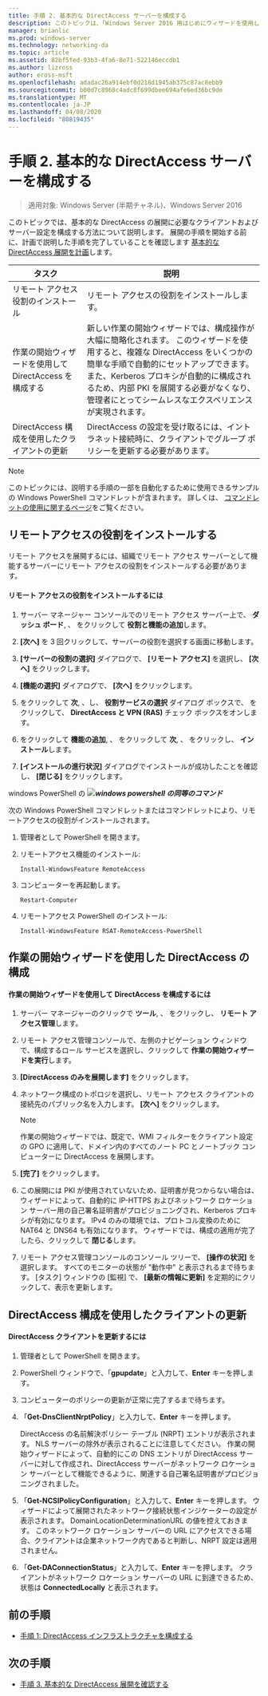 ```yaml
---
title: 手順 2. 基本的な DirectAccess サーバーを構成する
description: このトピックは、「Windows Server 2016 用はじめにウィザードを使用して単一の DirectAccess サーバーを展開する」の一部です。
manager: brianlic
ms.prod: windows-server
ms.technology: networking-da
ms.topic: article
ms.assetid: 82bf5fed-93b3-4fa6-8e71-522146eccdb1
ms.author: lizross
author: eross-msft
ms.openlocfilehash: adadac26a914ebf0d218d1945ab375c87ac8ebb9
ms.sourcegitcommit: b00d7c8968c4adc8f699dbee694afe6ed36bc9de
ms.translationtype: MT
ms.contentlocale: ja-JP
ms.lasthandoff: 04/08/2020
ms.locfileid: "80819435"
---
```

# <a name="step-2-configure-the-basic-directaccess-server"></a>手順 2. 基本的な DirectAccess サーバーを構成する

>適用対象: Windows Server (半期チャネル)、Windows Server 2016

このトピックでは、基本的な DirectAccess の展開に必要なクライアントおよびサーバー設定を構成する方法について説明します。 展開の手順を開始する前に、計画で説明した手順を完了していることを確認します [基本的な DirectAccess 展開を計画](Plan-a-Basic-DirectAccess-Deployment.md)します。  
  
|タスク|説明|  
|----|--------|  
|リモート アクセス役割のインストール|リモート アクセスの役割をインストールします。|  
|作業の開始ウィザードを使用して DirectAccess を構成する|新しい作業の開始ウィザードでは、構成操作が大幅に簡略化されます。 このウィザードを使用すると、複雑な DirectAccess をいくつかの簡単な手順で自動的にセットアップできます。 また、Kerberos プロキシが自動的に構成されるため、内部 PKI を展開する必要がなくなり、管理者にとってシームレスなエクスペリエンスが実現されます。|  
|DirectAccess 構成を使用したクライアントの更新|DirectAccess の設定を受け取るには、イントラネット接続時に、クライアントでグループ ポリシーを更新する必要があります。|  
  
> [!NOTE]  
> このトピックには、説明する手順の一部を自動化するために使用できるサンプルの Windows PowerShell コマンドレットが含まれます。 詳しくは、 [コマンドレットの使用に関するページ](https://go.microsoft.com/fwlink/p/?linkid=230693)をご覧ください。  
  
## <a name="install-the-remote-access-role"></a><a name="BKMK_Role"></a>リモートアクセスの役割をインストールする  
リモート アクセスを展開するには、組織でリモート アクセス サーバーとして機能するサーバーにリモート アクセスの役割をインストールする必要があります。  
  
#### <a name="to-install-the-remote-access-role"></a>リモート アクセスの役割をインストールするには  
  
1.  サーバー マネージャー コンソールでのリモート アクセス サーバー上で、 **ダッシュ ボード**, 、 をクリックして **役割と機能の追加**します。  
  
2.  **[次へ]** を 3 回クリックして、サーバーの役割を選択する画面に移動します。  
  
3.  **[サーバーの役割の選択]** ダイアログで、 **[リモート アクセス]** を選択し、 **[次へ]** をクリックします。  
  
4.  **[機能の選択]** ダイアログで、 **[次へ]** をクリックします。  
  
5.  をクリックして **次**, 、し、 **役割サービスの選択** ダイアログ ボックスで、 をクリックして、 **DirectAccess と VPN (RAS)** チェック ボックスをオンします。  
  
6.  をクリックして **機能の追加**, 、 をクリックして **次**, 、 をクリックし、 **インストール**します。  
  
7.  **[インストールの進行状況]** ダイアログでインストールが成功したことを確認し、 **[閉じる]** をクリックします。  
  
windows PowerShell の ![](../../../media/Step-2-Configure-the-DirectAccess-Server/PowerShellLogoSmall.gif)***<em>windows powershell の同等のコマンド</em>***  
  
次の Windows PowerShell コマンドレットまたはコマンドレットにより、リモートアクセスの役割がインストールされます。 

1. 管理者として PowerShell を開きます。

2. リモートアクセス機能のインストール:

   ```  
   Install-WindowsFeature RemoteAccess   
   ```  

3. コンピューターを再起動します。

   ```
   Restart-Computer
   ```
   
4. リモートアクセス PowerShell のインストール:

   ```
   Install-WindowsFeature RSAT-RemoteAccess-PowerShell
   ```



  
## <a name="configure-directaccess-with-the-getting-started-wizard"></a>作業の開始ウィザードを使用した DirectAccess の構成  
  
#### <a name="to-configure-directaccess-using-the-getting-started-wizard"></a>作業の開始ウィザードを使用して DirectAccess を構成するには  
  
1.  サーバー マネージャーのクリックで **ツール**, 、 をクリックし、 **リモート アクセス管理**します。  
  
2.  リモート アクセス管理コンソールで、左側のナビゲーション ウィンドウで、構成するロール サービスを選択し、クリックして **作業の開始ウィザードを実行**します。  
  
3.  **[DirectAccess のみを展開します]** をクリックします。  
  
4.  ネットワーク構成のトポロジを選択し、リモート アクセス クライアントの接続先のパブリック名を入力します。 **[次へ]** をクリックします。  
  
    > [!NOTE]  
    > 作業の開始ウィザードでは、既定で、WMI フィルターをクライアント設定の GPO に適用して、ドメイン内のすべてのノート PC とノートブック コンピューターに DirectAccess を展開します。  
  
5.  **[完了]** をクリックします。  
  
6.  この展開には PKI が使用されていないため、証明書が見つからない場合は、ウィザードによって、自動的に IP-HTTPS およびネットワーク ロケーション サーバー用の自己署名証明書がプロビジョニングされ、Kerberos プロキシが有効になります。 IPv4 のみの環境では、プロトコル変換のために NAT64 と DNS64 も有効になります。 ウィザードでは、構成の適用が完了したら、クリックして **閉じる**します。  
  
7.  リモート アクセス管理コンソールのコンソール ツリーで、 **[操作の状況]** を選択します。 すべてのモニターの状態が "動作中" と表示されるまで待ちます。 [タスク] ウィンドウの [監視] で、 **[最新の情報に更新]** を定期的にクリックして、表示を更新します。  
  
## <a name="update-clients-with-the-directaccess-configuration"></a>DirectAccess 構成を使用したクライアントの更新  
  
#### <a name="to-update-directaccess-clients"></a>DirectAccess クライアントを更新するには  
  
1.  管理者として PowerShell を開きます。  
  
2.  PowerShell ウィンドウで、「**gpupdate**」と入力して、**Enter** キーを押します。  
  
3.  コンピューターのポリシーの更新が正常に完了するまで待ちます。  
  
4.  「**Get-DnsClientNrptPolicy**」と入力して、**Enter** キーを押します。  
  
    DirectAccess の名前解決ポリシー テーブル (NRPT) エントリが表示されます。 NLS サーバーの除外が表示されることに注意してください。 作業の開始ウィザードによって、自動的にこの DNS エントリが DirectAccess サーバーに対して作成され、DirectAccess サーバーがネットワーク ロケーション サーバーとして機能できるように、関連する自己署名証明書がプロビジョニングされました。  
  
5.  「**Get-NCSIPolicyConfiguration**」と入力して、**Enter** キーを押します。 ウィザードによって展開されたネットワーク接続状態インジケーターの設定が表示されます。 DomainLocationDeterminationURL の値を控えておきます。 このネットワーク ロケーション サーバーの URL にアクセスできる場合、クライアントは企業ネットワーク内であると判断し、NRPT 設定は適用されません。  
  
6.  「**Get-DAConnectionStatus**」と入力して、**Enter** キーを押します。 クライアントがネットワーク ロケーション サーバーの URL に到達できるため、状態は **ConnectedLocally** と表示されます。  
  
## <a name="previous-step"></a><a name="BKMK_Links"></a>前の手順  
  
-   [手順 1: DirectAccess インフラストラクチャを構成する](Step-1-Configure-the-DirectAccess-Infrastructure.md)  
  
## <a name="next-step"></a>次の手順  
  
-   [手順 3. 基本的な DirectAccess 展開を確認する](da-basic-configure-s3-verify.md)  
  


